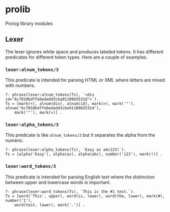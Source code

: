 # prolib
Prolog library modules

## Lexer

The lexer ignores white space and produces labeled tokens. It has different predicates for different token types. Here
are a couple of examples.

### `lexer:alnum_tokens/3`

This predicate is intended for parsing HTML or XML where letters are mixed with numbers.

```
?- phrase(lexer:alnum_tokens(Ts), `<div id="6c7018bdffebedadd3cba91109b5531d">`).
Ts = [mark(<), alnum(div), alnum(id), mark(=), mark('"'), alnum('6c7018bdffebedadd3cba91109b5531d'),
    mark('"'), mark(>)] .
```

### `lexer:alpha_tokens/3`

This predicate is like `alnum_tokens/3` but it separates the alpha from the numeric.

```
?- phrase(lexer:alpha_tokens(Ts), `Easy as abc123!`).
Ts = [alpha('Easy'), alpha(as), alpha(abc), number('123'), mark(!)] .
```

### `lexer:word_tokens/3`

This predicate is intended for parsing English text where the distinction between upper and lowercase words is important.

```
?- phrase(lexer:word_tokens(Ts), `This is the #1 test.`).
Ts = [word('This', upper), word(is, lower), word(the, lower), mark(#), number('1'),
    word(test, lower), mark('.')] .
```
